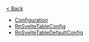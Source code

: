 [< Back](./../README.md)

- [Configuration](./config/README.md)
- [RnSvelteTableConfig](./config/RnSvelteTableConfig.md)
- [RnSvelteTableDefaultConfig](./config/RnSvelteTableDefaultConfig.md)
